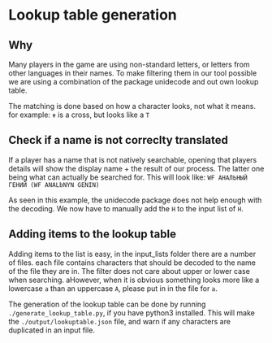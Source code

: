 # Lookup table generation

## Why

Many players in the game are using non-standard letters, or letters from other languages in their names.
To make filtering them in our tool possible we are using a combination of the package unidecode and out own lookup table.

The matching is done based on how a character looks, not what it means. for example: `✟` is a cross, but looks like a `T`

## Check if a name is not correclty translated

If a player has a name that is not natively searchable, opening that players details will show the display name + the result of our process.
The latter one being what can actually be searched for. This will look like: `WF АНАЛЬНЫЙ ГЕНИЙ (WF ANALbNYN GENIN)`

As seen in this example, the unidecode package does not help enough with the decoding. We now have to manually add the `Н` to the input list of `H`.

## Adding items to the lookup table

Adding items to the list is easy, in the input_lists folder there are a number of files. each file contains characters that should be decoded to the name of the file they are in.
The filter does not care about upper or lower case when searching.
aHowever, when it is obvious something looks more like a lowercase `a` than an uppercase `A`, please put in in the file for `a`.

The generation of the lookup table can be done by running `./generate_lookup_table.py`, if you have python3 installed.
This will make the `./output/lookuptable.json` file, and warn if any characters are duplicated in an input file.